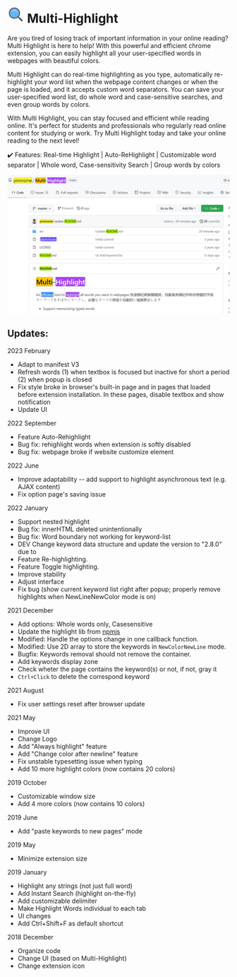 # ![extension-logo](src/img/logo38.png) Multi-Highlight

Are you tired of losing track of important information in your online reading? Multi Highlight is here to help! With this powerful and efficient chrome extension, you can easily highlight all your user-specified words in webpages with beautiful colors.

Multi Highlight can do real-time highlighting as you type, automatically re-highlight your word list when the webpage content changes or when the page is loaded, and it accepts custom word separators. You can save your user-specified word list, do whole word and case-sensitive searches, and even group words by colors.

With Multi Highlight, you can stay focused and efficient while reading online. It's perfect for students and professionals who regularly read online content for studying or work. Try Multi Highlight today and take your online reading to the next level!

✔️ Features: Real-time Highlight | Auto-ReHighlight | Customizable word separator | Whole word, Case-sensitivity Search | Group words by colors  


![screenshot-2](doc/2_screenshot_github.jpg)

## Updates: 

2023 February
* Adapt to manifest V3
* Refresh words (1) when textbox is focused but inactive for short a period (2) when popup is closed
* Fix style broke in browser's built-in page and in pages that loaded before extension installation. In these pages, disable textbox and show notification
* Update UI

2022 September
* Feature Auto-Rehighlight
* Bug fix: rehighlight words when extension is softly disabled
* Bug fix: webpage broke if website customize <span> element

2022 June  
* Improve adaptability -- add support to highlight asynchronous text (e.g. AJAX content)
* Fix option page's saving issue

2022 January  
* Support nested highlight
* Bug fix: innerHTML deleted unintentionally
* Bug fix: Word boundary not working for keyword-list
* DEV Change keyword data structure and update the version to "2.8.0" due to 
* Feature Re-highlighting.
* Feature Toggle highlighting.
* Improve stability
* Adjust interface
* Fix bug (show current keyword list right after popup; properly remove highlights when NewLineNewColor mode is on)

2021 December
* Add options: Whole words only, Casesensitive
* Update the highlight lib from [npmjs](https://www.npmjs.com/package/jquery-highlight)
* Modified: Handle the options change in one callback function.
* Modified: Use 2D array to store the keywords in `NewColorNewLine` mode.
* Bugfix: Keywords removal should not remove the container.
* Add keywords display zone
* Check wheter the page contains the keyword(s) or not, if not, gray it
* `Ctrl+Click` to delete the correspond keyword

2021 August
* Fix user settings reset after browser update

2021 May
* Improve UI
* Change Logo
* Add "Always highlight" feature
* Add "Change color after newline" feature
* Fix unstable typesetting issue when typing
* Add 10 more highlight colors (now contains 20 colors)

2019 October
* Customizable window size
* Add 4 more colors (now contains 10 colors)

2019 June
* Add "paste keywords to new pages" mode

2019 May
* Minimize extension size

2019 January
* Highlight any strings (not just full word)
* Add Instant Search (highlight on-the-fly)
* Add customizable delimiter
* Make Highlight Words individual to each tab
* UI changes
* Add Ctrl+Shift+F as default shortcut

2018 December
* Organize code
* Change UI (based on Multi-Highlight)
* Change extension icon